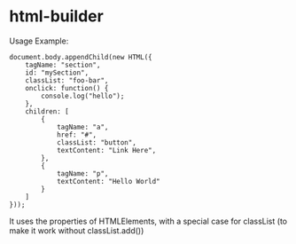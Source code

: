 html-builder
============

Usage Example:

	document.body.appendChild(new HTML({
		tagName: "section",
		id: "mySection",
		classList: "foo-bar",
		onclick: function() {
			console.log("hello");
		},
		children: [
			{
				tagName: "a",
				href: "#",
				classList: "button",
				textContent: "Link Here",
			},
			{
				tagName: "p",
				textContent: "Hello World"
			}
		]
	}));

It uses the properties of HTMLElements, with a special case for classList (to make it work without classList.add())
